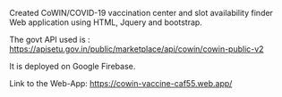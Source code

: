 Created CoWIN/COVID-19 vaccination center and slot availability finder Web application using HTML, Jquery and bootstrap.

The govt API used is : https://apisetu.gov.in/public/marketplace/api/cowin/cowin-public-v2

It is deployed on Google Firebase.

Link to the Web-App: https://cowin-vaccine-caf55.web.app/
